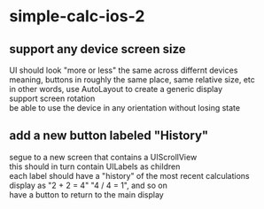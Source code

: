 # simple-calc-ios-2
## support any device screen size
UI should look "more or less" the same across differnt devices  
meaning, buttons in roughly the same place, same relative size, etc  
in other words, use AutoLayout to create a generic display  
support screen rotation  
be able to use the device in any orientation without losing state
## add a new button labeled "History"
segue to a new screen that contains a UIScrollView  
this should in turn contain UILabels as children  
each label should have a "history" of the most recent calculations  
display as "2 + 2 = 4" "4 / 4 = 1", and so on  
have a button to return to the main display  
